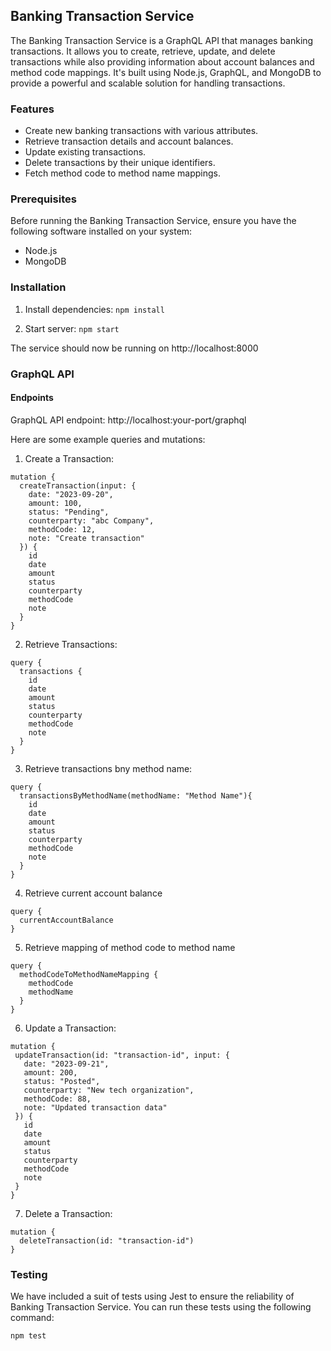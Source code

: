 ## Banking Transaction Service
The Banking Transaction Service is a GraphQL API that manages banking transactions. It allows you to create, retrieve, update, and delete transactions while also providing information about account balances and method code mappings.
It's built using Node.js, GraphQL, and MongoDB to provide a powerful and scalable solution for handling transactions.

### Features
- Create new banking transactions with various attributes.
- Retrieve transaction details and account balances.
- Update existing transactions.
- Delete transactions by their unique identifiers.
- Fetch method code to method name mappings.

### Prerequisites
Before running the Banking Transaction Service, ensure you have the following software installed on your system:

- Node.js
- MongoDB

### Installation

1. Install dependencies: 
`npm install`

2. Start server:
`npm start`

The service should now be running on http://localhost:8000

### GraphQL API
#### Endpoints
GraphQL API endpoint: http://localhost:your-port/graphql

Here are some example queries and mutations:

1. Create a Transaction:
```
mutation {
  createTransaction(input: {
    date: "2023-09-20",
    amount: 100,
    status: "Pending",
    counterparty: "abc Company",
    methodCode: 12,
    note: "Create transaction"
  }) {
    id
    date
    amount
    status
    counterparty
    methodCode
    note
  }
} 

```
2. Retrieve Transactions:
```
query {
  transactions {
    id
    date
    amount
    status
    counterparty
    methodCode
    note
  }
}
```
3. Retrieve transactions bny method name:
```
query {
  transactionsByMethodName(methodName: "Method Name"){
    id
    date
    amount
    status
    counterparty
    methodCode
    note
  }
}
```
4. Retrieve current account balance
```
query {
  currentAccountBalance
}
```
5. Retrieve mapping of method code to method name
```
query {
  methodCodeToMethodNameMapping {
    methodCode
    methodName
  }
}
```
6. Update a Transaction:
 ```
 mutation {
  updateTransaction(id: "transaction-id", input: {
    date: "2023-09-21",
    amount: 200,
    status: "Posted",
    counterparty: "New tech organization",
    methodCode: 88,
    note: "Updated transaction data"
  }) {
    id
    date
    amount
    status
    counterparty
    methodCode
    note
  }
}
```
7. Delete a Transaction:
```
mutation {
  deleteTransaction(id: "transaction-id")
}
```
### Testing
We have included a suit of tests using Jest to ensure the reliability of Banking Transaction Service.
You can run these tests using the following command:

`npm test`
